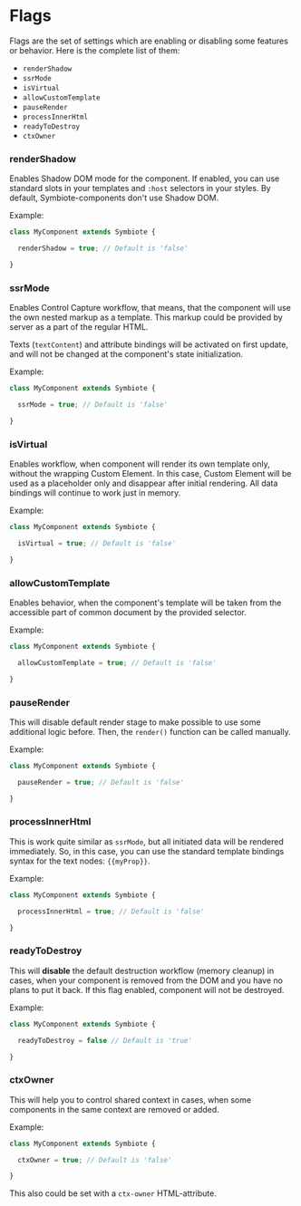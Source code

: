 # Flags

Flags are the set of settings which are enabling or disabling some features or behavior. Here is the complete list of them:

- `renderShadow`
- `ssrMode`
- `isVirtual`
- `allowCustomTemplate`
- `pauseRender`
- `processInnerHtml`
- `readyToDestroy`
- `ctxOwner`

### renderShadow

Enables Shadow DOM mode for the component. If enabled, you can use standard slots in your templates and `:host` selectors in your styles. By default, Symbiote-components don't use Shadow DOM.

Example: 
```js
class MyComponent extends Symbiote {

  renderShadow = true; // Default is 'false'

}
```

### ssrMode

Enables Control Capture workflow, that means, that the component will use the own nested markup as a template. This markup could be provided by server as a part of the regular HTML. 

Texts (`textContent`) and attribute bindings will be activated on first update, and will not be changed at the component's state initialization.

Example: 
```js
class MyComponent extends Symbiote {

  ssrMode = true; // Default is 'false'

}
```

### isVirtual

Enables workflow, when component will render its own template only, without the wrapping Custom Element. In this case, Custom Element will be used as a placeholder only and disappear after initial rendering. All data bindings will continue to work just in memory.

Example: 
```js
class MyComponent extends Symbiote {

  isVirtual = true; // Default is 'false'

}
```

### allowCustomTemplate

Enables behavior, when the component's template will be taken from the accessible part of common document by the provided selector.

Example: 
```js
class MyComponent extends Symbiote {

  allowCustomTemplate = true; // Default is 'false'

}
```

### pauseRender

This will disable default render stage to make possible to use some additional logic before. Then, the `render()` function can be called manually.

Example: 
```js
class MyComponent extends Symbiote {

  pauseRender = true; // Default is 'false'

}
```

### processInnerHtml

This is work quite similar as `ssrMode`, but all initiated data will be rendered immediately. So, in this case, you can use the standard template bindings syntax for the text nodes: `{{myProp}}`.

Example: 
```js
class MyComponent extends Symbiote {

  processInnerHtml = true; // Default is 'false'

}
```

### readyToDestroy

This will **disable** the default destruction workflow (memory cleanup) in cases, when your component is removed from the DOM and you have no plans to put it back. If this flag enabled, component will not be destroyed.

Example: 
```js
class MyComponent extends Symbiote {

  readyToDestroy = false // Default is 'true'

}
```

### ctxOwner

This will help you to control shared context in cases, when some components in the same context are removed or added.

Example: 
```js
class MyComponent extends Symbiote {

  ctxOwner = true; // Default is 'false'

}
```
This also could be set with a `ctx-owner` HTML-attribute.